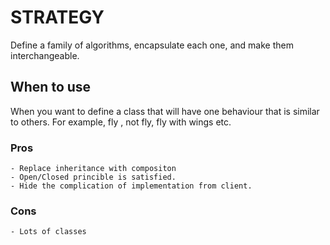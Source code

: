 # STRATEGY

Define a family of algorithms, encapsulate each one, and make them interchangeable.

## When to use
When you want to define a class that will have one behaviour that is similar to others. For example, fly , not fly, fly with wings etc.
### Pros
    - Replace inheritance with compositon
    - Open/Closed princible is satisfied.
    - Hide the complication of implementation from client.
### Cons
    - Lots of classes